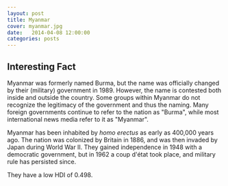 ```yaml
---
layout: post
title: Myanmar
cover: myanmar.jpg
date:   2014-04-08 12:00:00
categories: posts
---
```


## Interesting Fact

Myanmar was formerly named Burma, but the name was officially changed by their (military) government in 1989. However, the name is contested both inside and outside the country. Some groups within Myanmar do not recognize the legitimacy of the government and thus the naming. Many foreign governments continue to refer to the nation as "Burma", while most international news media refer to it as "Myanmar". 

Myanmar has been inhabited by _homo erectus_ as early as 400,000 years ago. The nation was colonized by Britain in 1886, and was then invaded by Japan during World War II. They gained independence in 1948 with a democratic government, but in 1962 a coup d'état took place, and military rule has persisted since.

They have a low HDI of 0.498.